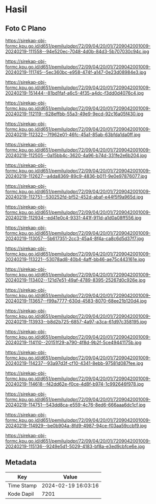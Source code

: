 # Hasil

## Foto C Plano

https://sirekap-obj-formc.kpu.go.id/d651/pemilu/pdpr/72/09/04/20/01/7209042001009-20240219-111558--94e520ec-7048-4d0b-84d3-5b707030c94c.jpg

https://sirekap-obj-formc.kpu.go.id/d651/pemilu/pdpr/72/09/04/20/01/7209042001009-20240219-111745--5ec360bc-e958-474f-a147-0e23d08984e3.jpg

https://sirekap-obj-formc.kpu.go.id/d651/pemilu/pdpr/72/09/04/20/01/7209042001009-20240219-151444--81bd1faf-a6c5-4f35-a4dc-f3dd0d4076c4.jpg

https://sirekap-obj-formc.kpu.go.id/d651/pemilu/pdpr/72/09/04/20/01/7209042001009-20240219-112119--628effbb-55a3-49e9-9ecd-92c16a05f430.jpg

https://sirekap-obj-formc.kpu.go.id/d651/pemilu/pdpr/72/09/04/20/01/7209042001009-20240219-112322--7f962e01-46fc-45a1-85ab-63bfda1da0ff.jpg

https://sirekap-obj-formc.kpu.go.id/d651/pemilu/pdpr/72/09/04/20/01/7209042001009-20240219-112505--0a15bb4c-3620-4a96-b74d-331fe2e6b204.jpg

https://sirekap-obj-formc.kpu.go.id/d651/pemilu/pdpr/72/09/04/20/01/7209042001009-20240219-112627--a4da8369-89c9-4836-b011-9e0e97876077.jpg

https://sirekap-obj-formc.kpu.go.id/d651/pemilu/pdpr/72/09/04/20/01/7209042001009-20240219-112751--530252fd-bf52-452d-abaf-e44f5f9a965d.jpg

https://sirekap-obj-formc.kpu.go.id/d651/pemilu/pdpr/72/09/04/20/01/7209042001009-20240219-112934--ed41e0c4-9331-441f-911d-a1d0a08ff556.jpg

https://sirekap-obj-formc.kpu.go.id/d651/pemilu/pdpr/72/09/04/20/01/7209042001009-20240219-113057--5b617351-2cc3-45a4-8f4a-ca8c6d5d37f7.jpg

https://sirekap-obj-formc.kpu.go.id/d651/pemilu/pdpr/72/09/04/20/01/7209042001009-20240219-113221--53078ad8-40b4-4aff-bb46-ae75c443161e.jpg

https://sirekap-obj-formc.kpu.go.id/d651/pemilu/pdpr/72/09/04/20/01/7209042001009-20240219-113402--121d7e51-49af-4789-8395-25267d0c926e.jpg

https://sirekap-obj-formc.kpu.go.id/d651/pemilu/pdpr/72/09/04/20/01/7209042001009-20240219-113657--f99a7777-630d-4583-8070-68ee21b120d4.jpg

https://sirekap-obj-formc.kpu.go.id/d651/pemilu/pdpr/72/09/04/20/01/7209042001009-20240219-113933--b8d2b725-6857-4a97-a3ca-61d97c358195.jpg

https://sirekap-obj-formc.kpu.go.id/d651/pemilu/pdpr/72/09/04/20/01/7209042001009-20240219-114110--20151f29-a790-4f8d-9b2f-5ce49441175b.jpg

https://sirekap-obj-formc.kpu.go.id/d651/pemilu/pdpr/72/09/04/20/01/7209042001009-20240219-114237--93a97d3f-cf10-4341-8ebb-97581d087fee.jpg

https://sirekap-obj-formc.kpu.go.id/d651/pemilu/pdpr/72/09/04/20/01/7209042001009-20240219-114618--f42dd62e-f0ce-4d8f-b974-1c992646f978.jpg

https://sirekap-obj-formc.kpu.go.id/d651/pemilu/pdpr/72/09/04/20/01/7209042001009-20240219-114751--543dd8ca-e559-4c76-8ed6-666aaa6dc1cf.jpg

https://sirekap-obj-formc.kpu.go.id/d651/pemilu/pdpr/72/09/04/20/01/7209042001009-20240219-114929--be0b904a-8fd9-4987-94ce-f03aa59ccbf9.jpg

https://sirekap-obj-formc.kpu.go.id/d651/pemilu/pdpr/72/09/04/20/01/7209042001009-20240219-115136--9249e5d1-5029-4183-bf8a-e3ed9cbfce6e.jpg


## Metadata

| Key        | Value               |
| ---------- | ------------------- |
| Time Stamp | 2024-02-19 16:03:16 |
| Kode Dapil | 7201                |



